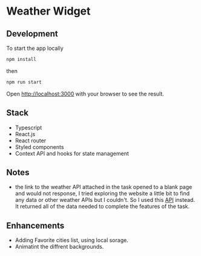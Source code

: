 # Weather Widget

## Development

To start the app locally 

```bash
npm install 
```

then

```bash
npm run start
```

Open [http://localhost:3000](http://localhost:3000) with your browser to see the result.

## Stack

- Typescript
- React.js
- React router
- Styled components
- Context API and hooks for state management

## Notes

- the link to the weather API attached in the task opened to a blank page and would not response, I tried exploring the website a little bit to find any data or other weather APIs but I couldn't. So I used this [API](https://openweathermap.org/current)  instead. It returned all of the data needed to complete the features of the task.

## Enhancements

- Adding Favorite cities list, using local sorage.
- Animatint the diffrent backgrounds.

